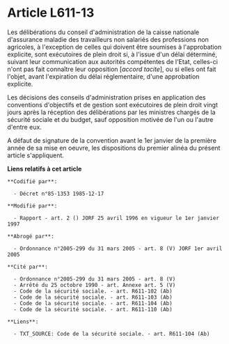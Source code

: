 # Article L611-13

Les délibérations du conseil d'administration de la caisse nationale d'assurance maladie des travailleurs non salariés des
professions non agricoles, à l'exception de celles qui doivent être soumises à l'approbation explicite, sont exécutoires de
plein droit si, à l'issue d'un délai déterminé, suivant leur communication aux autorités compétentes de l'Etat, celles-ci
n'ont pas fait connaître leur opposition [*accord tacite*], ou si elles ont fait l'objet, avant l'expiration du délai
réglementaire, d'une approbation explicite.

Les décisions des conseils d'administration prises en application des conventions d'objectifs et de gestion sont exécutoires
de plein droit vingt jours après la réception des délibérations par les ministres chargés de la sécurité sociale et du
budget, sauf opposition motivée de l'un ou l'autre d'entre eux.

A défaut de signature de la convention avant le 1er janvier de la première année de sa mise en oeuvre, les dispositions du
premier alinéa du présent article s'appliquent.

**Liens relatifs à cet article**

	**Codifié par**:

	  - Décret n°85-1353 1985-12-17

	**Modifié par**:

	  - Rapport - art. 2 () JORF 25 avril 1996 en vigueur le 1er janvier 1997

	**Abrogé par**:

	  - Ordonnance n°2005-299 du 31 mars 2005 - art. 8 (V) JORF 1er avril 2005

	**Cité par**:

	  - Ordonnance n°2005-299 du 31 mars 2005 - art. 8 (V)
	  - Arrêté du 25 octobre 1990 - art. Annexe art. 5 (V)
	  - Code de la sécurité sociale. - art. R611-102 (Ab)
	  - Code de la sécurité sociale. - art. R611-103 (Ab)
	  - Code de la sécurité sociale. - art. R611-104 (Ab)
	  - Code de la sécurité sociale. - art. R611-110 (Ab)

	**Liens**:

	  - TXT_SOURCE: Code de la sécurité sociale. - art. R611-104 (Ab)
